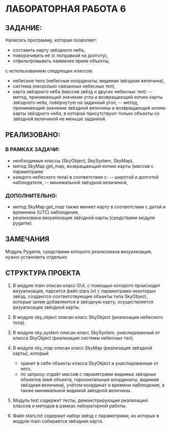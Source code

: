 # ЛАБОРАТОРНАЯ РАБОТА 6

## ЗАДАНИЕ:
    
Написать программу, которая позволяет:
- составить карту звёздного неба, 
- поворачивать её (с поправкой на долготу),
- отфильтровывать наименее яркие объекты,
  
с использованием следующих классов:

- небесное тело (небесные координаты; видимая звёздная величина),
- система (несколько связанных небесных тел),
- карта звёздного неба (массив звёзд и других небесных тел): 
  -- метод, принимающий значение угла и возвращающий копию карты 
      звёздного неба, повёрнутую на заданный угол,
  -- метод, принимающий значение звёздной величины и возвращающий 
      копию карты звёздного неба, в которой присутствуют только 
      объекты со звёздной величиной не меньше заданной.

## РЕАЛИЗОВАНО:

### В РАМКАХ ЗАДАЧИ:
- необходимые классы (SkyObject, SkySystem, SkyMap),
- метод SkyMap.get_map, возвращающий копию карты (массив с параметрами 
- каждого небесного тела) в соответствии с:
  -- широтой и долготой наблюдателя,
  -- минимальной звёздной величиной,
  
### ДОПОЛНИТЕЛЬНО:
- метод SkyMap.get_map также меняет карту в соответствии с 
  датой и временем (UTC) наблюдения,
- реализована визуализация звёздной карты (средствами модуля pygame).

## ЗАМЕЧАНИЯ
Модуль Pygame, средствами которого реализована визуализация, нужно установить отдельно

## СТРУКТУРА ПРОЕКТА

1. В модуле main описан класс GUI, с помощью которого происходит визуализация, 
   парсится файл stars.txt с параметрами некоторых звёзд, создаются соответствующие 
   объекты типа SkyObject, которые затем добавляются в звёздную карту, осуществляется
   визуализация звёздной карты.

2. В модуле sky_object описан класс SkyObject (реализация небесного тела).

3. В модуле sky_system описан класс SkySystem, унаследованный от класса SkyObject
   (реализация системы небесных тел).

4. В модуле sky_map описан класс SkyMap (реализация звёздной карты), который 
   - хранит в себе объекты класса SkyObject и унаследованные от него,
   - по запросу отдаёт массив с параметрами видимых звёздных объектов
  (имя объекта, горизонтальные координаты, видимая звёздная величина),
  учётом координат и времени наблюдения, а также минимальной видимой
  звёздной величины.

5. Модуль test содержит тесты, демонстрирующие реализацию классов и методов в рамках
   лабораторной работы.

6. Файл stars.txt содержит набор звёзд с параметрами, из которых в модуле main собирается
   звёздная карта.

